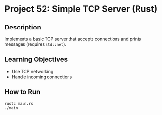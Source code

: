 # Project 52: Simple TCP Server (Rust)

## Description
Implements a basic TCP server that accepts connections and prints messages (requires `std::net`).

## Learning Objectives
- Use TCP networking
- Handle incoming connections

## How to Run
```
rustc main.rs
./main
```
